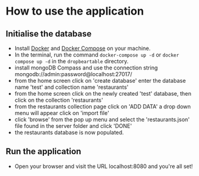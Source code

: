 # How to use the application

## Initialise the database
- Install [Docker](https://www.docker.com/products/docker-desktop) and [Docker Compose](https://docs.docker.com/compose/install/) on your machine.
- In the terminal, run the command `docker-compose up -d` or `docker compose up -d` in the `dropbeartable` directory.
- install mongoDB Compass and use the connection string mongodb://admin:password@localhost:27017/
- from the home screen click on 'create database' enter the database name 'test' and collection name 'restaurants'
- from the home screen click on the newly created 'test' database, then click on the collection 'restaurants'
- from the restaurants collection page click on 'ADD DATA' a drop down menu will appear click on 'import file'
- click 'browse' from the pop up menu and select the 'restaurants.json' file found in the server folder and click 'DONE'
- the restaurants database is now populated.

## Run the application
- Open your browser and visit the URL localhost:8080 and you're all set!